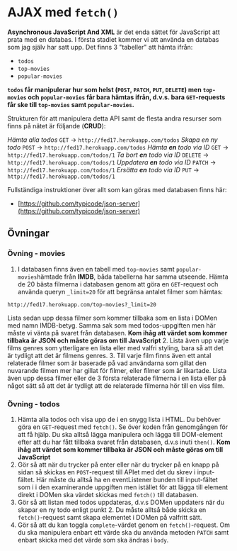 # AJAX med `fetch()`

**Asynchronous JavaScript And XML** är det enda sättet för JavaScript att prata med en databas. I första stadiet kommer vi att använda en databas som jag själv har satt upp. Det finns 3 "tabeller" att hämta ifrån:

* `todos`
* `top-movies`
* `popular-movies`

**`todos` får manipulerar hur som helst (`POST`, `PATCH`, `PUT`, `DELETE`) men `top-movies` och `popular-movies` får bara hämtas ifrån, d.v.s. bara `GET`-requests får ske till `top-movies` samt `popular-movies`.**

Strukturen för att manipulera detta API samt de flesta andra resurser som finns på nätet är följande (**CRUD**):

_Hämta alla todos_
`GET` -> `http://fed17.herokuapp.com/todos`
_Skapa en ny todo_
`POST` -> `http://fed17.herokuapp.com/todos`
_Hämta **en** todo via ID_
`GET` -> `http://fed17.herokuapp.com/todos/1`
_Ta bort **en** todo via ID_
`DELETE` -> `http://fed17.herokuapp.com/todos/1`
_Uppdatera **en** todo via ID_
`PATCH` -> `http://fed17.herokuapp.com/todos/1`
_Ersätta **en** todo via ID_
`PUT` -> `http://fed17.herokuapp.com/todos/1`

Fullständiga instruktioner över allt som kan göras med databasen finns här:
* [https://github.com/typicode/json-server](https://github.com/typicode/json-server)

## Övningar

### Övning - movies

1. I databasen finns även en tabell med `top-movies` samt `popular-movies`hämtade från **IMDB**, båda tabellerna har samma utseende. Hämta de 20 bästa filmerna i databasen genom att göra en `GET`-request och använda queryn `_limit=20` för att begränsa antalet filmer som hämtas:
```http
http://fed17.herokuapp.com/top-movies?_limit=20
```
Lista sedan upp dessa filmer som kommer tillbaka som en lista i DOMen med namn IMDB-betyg. Samma sak som med todos-uppgiften men här måste vi vänta på svaret från databasen. **Kom ihåg att värdet som kommer tillbaka är JSON och måste göras om till JavaScript**
2. Lista även upp varje films genres som ytterligare en lista eller med valfri styling, bara så att det är tydligt att det är filmens genres.
3. Till varje film finns även ett antal relaterade filmer som är baserade på vad användarna som gillat den nuvarande filmen mer har gillat för filmer, eller filmer som är likartade. Lista även upp dessa filmer eller de 3 första relaterade filmerna i en lista eller på något sätt så att det är tydligt att de relaterade filmerna hör till en viss film.

### Övning - todos

1. Hämta alla todos och visa upp de i en snygg lista i HTML. Du behöver göra en `GET`-request med `fetch()`. Se över koden från genomgången för att få hjälp. Du ska alltså lägga manipulera och lägga till DOM-element efter att du har fått tillbaka svaret från databasen, d.v.s inuti `then()`. **Kom ihåg att värdet som kommer tillbaka är JSON och måste göras om till JavaScript**
2. Gör så att när du trycker på enter eller när du trycker på en knapp på sidan så skickas en `POST`-request till APIet med det du skrev i input-fältet. Här måste du alltså ha en eventListener bunden till input-fältet som i i den examinerande uppgiften men istället för att lägga till element direkt i DOMen ska värdet skickas med `fetch()` till databasen.
3. Gör så att listan med todos uppdateras, d.v.s DOMen uppdaters när du skapar en ny todo enligt punkt 2. Du måste alltså både skicka en `fetch()`-request samt skapa elementet i DOMen på valfritt sätt.
4. Gör så att du kan toggla `complete`-värdet genom en `fetch()`-request. Om du ska manipulera enbart ett värde ska du använda metoden `PATCH` samt enbart skicka med det värde som ska ändras i `body`.

